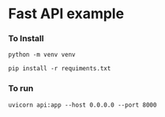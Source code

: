# Fast API example

### To Install 

``` 
python -m venv venv
```

``` 
pip install -r requiments.txt
```
### To run 

``` 
uvicorn api:app --host 0.0.0.0 --port 8000
```
